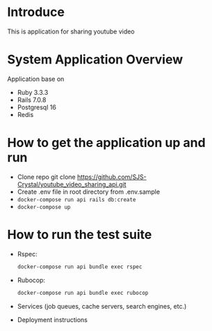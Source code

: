 # Introduce
This is application for sharing youtube video

# System Application Overview
 Application base on
  - Ruby 3.3.3
  - Rails 7.0.8
  - Postgresql 16
  - Redis

# How to get the application up and run
- Clone repo git clone https://github.com/SJS-Crystal/youtube_video_sharing_api.git
- Create .env file in root directory from .env.sample
- `docker-compose run api rails db:create`
- `docker-compose up`

# How to run the test suite
- Rspec:
  ```sh
  docker-compose run api bundle exec rspec
  ```

- Rubocop:
  ```sh
  docker-compose run api bundle exec rubocop
  ```

* Services (job queues, cache servers, search engines, etc.)

* Deployment instructions




